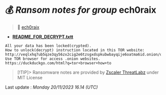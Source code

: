 # 💰 _Ransom notes for group_ ech0raix
> 🔗 [ech0raix](group/ech0raix)
* **[README_FOR_DECRYPT.txtt](https://ransomware.live/ransomware_notes/ech0raix/README_FOR_DECRYPT.txtt)**

```
All your data has been locked(crypted).
How to unlock(decrypt) instruction located in this TOR website: http://veqlxhq7ub5qze3qy56zx2cig2e6tzsgxdspkubwbayqije6oatma6id.onion/order/[snip]
Use TOR browser for access .onion websites.
https://duckduckgo.com/html?q=tor+browser+how+to

```


> [!TIP]> Ransomware notes are provided by [Zscaler ThreatLabz](https://github.com/threatlabz/ransomware_notes) under MIT License
> 




Last update : _Monday 20/11/2023 16.14 (UTC)_

